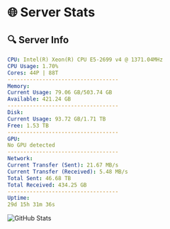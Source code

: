 # 🌐 Server Stats
## 🔍 Server Info
```yaml
CPU: Intel(R) Xeon(R) CPU E5-2699 v4 @ 1371.04MHz
CPU Usage: 1.70%
Cores: 44P | 88T
-----------------------------------
Memory:
Current Usage: 79.06 GB/503.74 GB
Available: 421.24 GB
-----------------------------------
Disk:
Current Usage: 93.72 GB/1.71 TB
Free: 1.53 TB
-----------------------------------
GPU:
No GPU detected
-----------------------------------
Network:
Current Transfer (Sent): 21.67 MB/s
Current Transfer (Received): 5.48 MB/s
Total Sent: 46.68 TB
Total Received: 434.25 GB
-----------------------------------
Uptime:
29d 15h 31m 36s
```
![GitHub Stats](https://img.shields.io/badge/Updated-2025-04-06_12:54:25-blue)